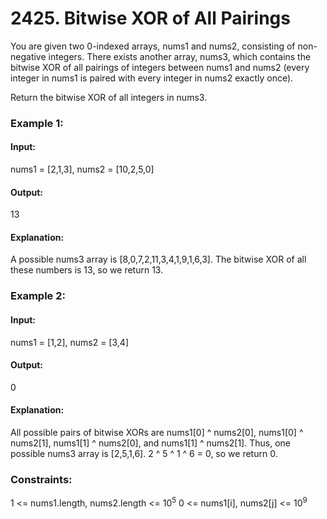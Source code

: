 # 2425. Bitwise XOR of All Pairings
You are given two 0-indexed arrays, nums1 and nums2, consisting of non-negative integers. There exists another array, nums3, which contains the bitwise XOR of all pairings of integers between nums1 and nums2 (every integer in nums1 is paired with every integer in nums2 exactly once).

Return the bitwise XOR of all integers in nums3.

### Example 1:
#### Input:
nums1 = [2,1,3], nums2 = [10,2,5,0]
#### Output:
13
#### Explanation:
A possible nums3 array is [8,0,7,2,11,3,4,1,9,1,6,3].
The bitwise XOR of all these numbers is 13, so we return 13.

### Example 2:
#### Input: 
nums1 = [1,2], nums2 = [3,4]
#### Output:
0
#### Explanation:
All possible pairs of bitwise XORs are nums1[0] ^ nums2[0], nums1[0] ^ nums2[1], nums1[1] ^ nums2[0],
and nums1[1] ^ nums2[1].
Thus, one possible nums3 array is [2,5,1,6].
2 ^ 5 ^ 1 ^ 6 = 0, so we return 0.
 
### Constraints:
1 <= nums1.length, nums2.length <= $`10^5`$
0 <= nums1[i], nums2[j] <= $`10^9`$

